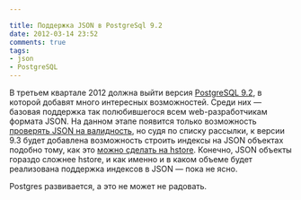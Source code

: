```yaml
---

title: Поддержка JSON в PostgreSql 9.2
date: 2012-03-14 23:52
comments: true
tags:
- json
- PostgreSQL
---
```


В третьем квартале 2012 должна выйти версия [PostgreSQL 9.2](http://www.postgresql.org/developer/roadmap/), в которой
добавят много интересных возможностей. Среди них — базовая поддержка так полюбившегося всем web-разработчикам формата
JSON. На данном этапе появится только возможность [проверять JSON на валидность](http://www.postgresql.org/docs/devel/static/datatype-json.html),
но судя по списку рассылки, к версии 9.3 будет добавлена возможность строить индексы на JSON объектах подобно тому, как
это [можно сделать на hstore](/blog/2012/01/23/hstore/). Конечно, JSON объекты гораздо сложнее hstore, и как именно и в
каком объеме будет реализована поддержка индексов в JSON — пока не ясно.

Postgres развивается, а это не может не радовать.
